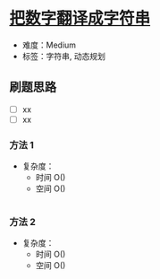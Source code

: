 # [把数字翻译成字符串](https://leetcode-cn.com/problems/ba-shu-zi-fan-yi-cheng-zi-fu-chuan-lcof/)

- 难度：Medium
- 标签：字符串, 动态规划

## 刷题思路

- [ ] xx
- [ ] xx

### 方法 1

- 复杂度：
    - 时间 O()
    - 空间 O()

``` js

```

### 方法 2

- 复杂度：
    - 时间 O()
    - 空间 O()

``` js

```
